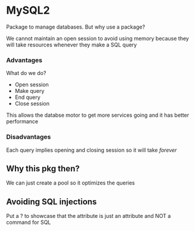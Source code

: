 # MySQL2

Package to manage databases. But why use a package?

We cannot maintain an open session to avoid using memory because they will take resources whenever they make a SQL query

### Advantages

What do we do?
- Open session
- Make query
- End query
- Close session

This allows the databse motor to get more services going and it has better performance

### Disadvantages

Each query implies opening and closing session so it will take *forever*

## Why this pkg then?

We can just create a pool so it optimizes the queries

## Avoiding SQL injections

Put a ? to showcase that the attribute is just an attribute and NOT a command for SQL